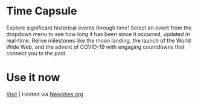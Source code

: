 # Time Capsule  

Explore significant historical events through time! Select an event from the dropdown menu to see how long it has been since it occurred, updated in real-time. Relive milestones like the moon landing, the launch of the World Wide Web, and the advent of COVID-19 with engaging countdowns that connect you to the past.

# Use it now

[Visit](https://duffin.neocities.org/timecapsule) | Hosted via [Neocities.org](https://neocities.org/site/duffin)
